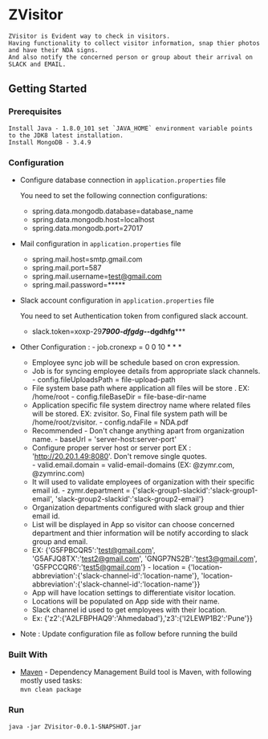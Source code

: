 # ZVisitor

    ZVisitor is Evident way to check in visitors.
    Having functionality to collect visitor information, snap thier photos and have their NDA signs.  
    And also notify the concerned person or group about their arrival on SLACK and EMAIL.

## Getting Started

### Prerequisites

    Install Java - 1.8.0_101 set `JAVA_HOME` environment variable points to the JDK8 latest installation.  
    Install MongoDB - 3.4.9


### Configuration

*	Configure database connection in `application.properties` file

    You need to set the following connection configurations:
    -   spring.data.mongodb.database=database_name
    -   spring.data.mongodb.host=localhost
    -   spring.data.mongodb.port=27017


*	Mail configuration in `application.properties` file

    -   spring.mail.host=smtp.gmail.com
    -   spring.mail.port=587
    -   spring.mail.username=test@gmail.com
    -   spring.mail.password=*****


*	Slack account configuration in `application.properties` file

    You need to set Authentication token from configured slack account.
    -   slack.token=xoxp-29****7900-**dfgdg***-*******-dgdhfg*******
    
*    Other Configuration :
    -   job.cronexp = 0 0 10 * * *
        - Employee sync job will be schedule based on cron expression. 
        - Job is for syncing employee details from appropriate slack channels.
    -   config.fileUploadsPath = file-upload-path
        - File system base path where application all files will be store . EX: /home/root
    -   config.fileBaseDir = file-base-dir-name
        - Application specific file system directroy name where related files will be stored. 
            EX: zvisitor. So, Final file system path will be /home/root/zvisitor.
    -   config.ndaFile = NDA.pdf
        - Recommended - Don't change anything apart from organization name.
    -   baseUrl = 'server-host:server-port'
        - Configure proper server host or server port EX : 'http://20.20.1.49:8080'. Don't remove single quotes.  
    -   valid.email.domain = valid-email-domains (EX: @zymr.com, @zymrinc.com)
        - It will used to validate employees of organization with their specific email id.
    -   zymr.department = {'slack-group1-slackid':'slack-group1-email', 'slack-group2-slackid':'slack-group2-email'}
        - Organization departments configured with slack group and thier email id.
        - List will be displayed in App so visitor can choose concerned department and thier information will be notify according to slack      group and email.
        - EX: {'G5FPBCQR5':'test@gmail.com', 'G5AFJQ8TX':'test2@gmail.com', 'GNGP7NS2B':'test3@gmail.com', 'G5FPCCQR6':'test5@gmail.com'}
    -   location = {'location-abbreviation':{'slack-channel-id':'location-name'}, 'location-abbreviation':{'slack-channel-id':'location-name'}}
        - App will have location settings to differentiate visitor location.
        - Locations will be populated on App side with their name.
        - Slack channel id used to get employees with their location.
        - Ex: {'z2':{'A2LFBPHAQ9':'Ahmedabad'},'z3':{'I2LEWP1B2':'Pune'}}
*   Note : Update configuration file as follow before running the build


### Built With

*   [Maven](https://maven.apache.org/) - Dependency Management
    Build tool is Maven, with following mostly used tasks:  
    ```mvn clean package```


### Run

    java -jar ZVisitor-0.0.1-SNAPSHOT.jar
